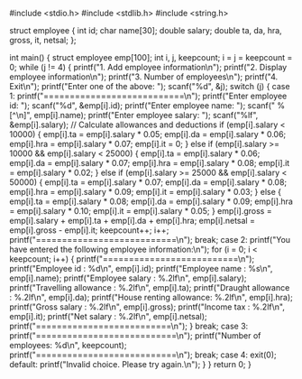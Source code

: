 
#include <stdio.h>
#include <stdlib.h>
#include <string.h>

struct employee {
    int id;
    char name[30];
    double salary;
    double ta, da, hra, gross, it, netsal;
};

int main() {
    struct employee emp[100];
    int i, j, keepcount;
    i = j = keepcount = 0;
    while (j != 4) {
        printf("1. Add employee information\n");
        printf("2. Display employee information\n");
        printf("3. Number of employees\n");
        printf("4. Exit\n");
        printf("Enter one of the above: ");
        scanf("%d", &j);
        switch (j) {
            case 1:
                printf("===========================\n");
                printf("Enter employee id: ");
                scanf("%d", &emp[i].id);
                printf("Enter employee name: ");
                scanf(" %[^\n]", emp[i].name);
                printf("Enter employee salary: ");
                scanf("%lf", &emp[i].salary);
                // Calculate allowances and deductions
                if (emp[i].salary < 10000) {
                    emp[i].ta = emp[i].salary * 0.05;
                    emp[i].da = emp[i].salary * 0.06;
                    emp[i].hra = emp[i].salary * 0.07;
                    emp[i].it = 0;
                } else if (emp[i].salary >= 10000 && emp[i].salary < 25000) {
                    emp[i].ta = emp[i].salary * 0.06;
                    emp[i].da = emp[i].salary * 0.07;
                    emp[i].hra = emp[i].salary * 0.08;
                    emp[i].it = emp[i].salary * 0.02;
                } else if (emp[i].salary >= 25000 && emp[i].salary < 50000) {
                    emp[i].ta = emp[i].salary * 0.07;
                    emp[i].da = emp[i].salary * 0.08;
                    emp[i].hra = emp[i].salary * 0.09;
                    emp[i].it = emp[i].salary * 0.03;
                } else {
                    emp[i].ta = emp[i].salary * 0.08;
                    emp[i].da = emp[i].salary * 0.09;
                    emp[i].hra = emp[i].salary * 0.10;
                    emp[i].it = emp[i].salary * 0.05;
                }
                emp[i].gross = emp[i].salary + emp[i].ta + emp[i].da + emp[i].hra;
                emp[i].netsal = emp[i].gross - emp[i].it;
                keepcount++;
                i++;
                printf("===========================\n");
                break;
            case 2:
                printf("You have entered the following employee information:\n");
                for (i = 0; i < keepcount; i++) {
                    printf("==========================\n");
                    printf("Employee id            : %d\n", emp[i].id);
                    printf("Employee name          : %s\n", emp[i].name);
                    printf("Employee salary        : %.2lf\n", emp[i].salary);
                    printf("Travelling allowance   : %.2lf\n", emp[i].ta);
                    printf("Draught allowance      : %.2lf\n", emp[i].da);
                    printf("House renting allowance: %.2lf\n", emp[i].hra);
                    printf("Gross salary           : %.2lf\n", emp[i].gross);
                    printf("Income tax             : %.2lf\n", emp[i].it);
                    printf("Net salary             : %.2lf\n", emp[i].netsal);
                    printf("==========================\n");
                }
                break;
            case 3:
                printf("===========================\n");
                printf("Number of employees: %d\n", keepcount);
                printf("===========================\n");
                break;
            case 4:
                exit(0);
            default:
                printf("Invalid choice. Please try again.\n");
        }
    }
    return 0;
}

